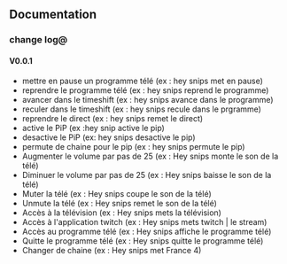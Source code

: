 ## Documentation

### change log@

#### V0.0.1
- mettre en pause un programme télé (ex : hey snips met en pause)
- reprendre le programme télé (ex : hey snips reprend le programme)
- avancer dans le timeshift (ex : hey snips avance dans le programme)
- reculer dans le timeshift (ex : hey snips recule dans le prgramme)
- reprendre le direct (ex : hey snips remet le direct)
- active le PiP (ex :hey snip active le pip)
- desactive le PiP (ex: hey snips desactive le pip)
- permute de chaine pour le pip (ex : hey snips permute le pip)
- Augmenter le volume par pas de 25 (ex : Hey snips monte le son de la télé)
- Diminuer le volume par pas de 25 (ex : Hey snips baisse le son de la télé)
- Muter la télé (ex : Hey snips coupe le son de la télé)
- Unmute la télé (ex : Hey snips remet le son de la télé)
- Accès à la télévision (ex : Hey snips mets la télévision)
- Accès à l'application twitch (ex : Hey snips mets twitch | le stream)
- Accès au programme télé (ex : Hey snips affiche le programme télé)
- Quitte le programme télé (ex : Hey snips quitte le programme télé)
- Changer de chaine (ex : Hey snips met France 4)
